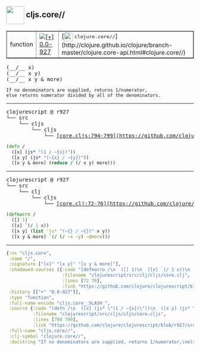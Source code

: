 ## <img width="48px" valign="middle" src="http://i.imgur.com/Hi20huC.png"> cljs.core//

 <table border="1">
<tr>
<td>function</td>
<td><a href="https://github.com/cljsinfo/api-refs/tree/0.0-927"><img valign="middle" alt="[+] 0.0-927" src="https://img.shields.io/badge/+-0.0--927-lightgrey.svg"></a> </td>
<td>
[<img height="24px" valign="middle" src="http://i.imgur.com/1GjPKvB.png"> <samp>clojure.core//</samp>](http://clojure.github.io/clojure/branch-master/clojure.core-api.html#clojure.core//)
</td>
</tr>
</table>

 <samp>
(__/__ x)<br>
(__/__ x y)<br>
(__/__ x y & more)<br>
</samp>

```
If no denominators are supplied, returns 1/numerator,
else returns numerator divided by all of the denominators.
```

---

 <pre>
clojurescript @ r927
└── src
    └── cljs
        └── cljs
            └── <ins>[core.cljs:794-799](https://github.com/clojure/clojurescript/blob/r927/src/cljs/cljs/core.cljs#L794-L799)</ins>
</pre>

```clj
(defn /
  ([x] (js* "(1 / ~{x})"))
  ([x y] (js* "(~{x} / ~{y})"))
  ([x y & more] (reduce / (/ x y) more)))
```


---

 <pre>
clojurescript @ r927
└── src
    └── clj
        └── cljs
            └── <ins>[core.clj:72-76](https://github.com/clojure/clojurescript/blob/r927/src/clj/cljs/core.clj#L72-L76)</ins>
</pre>

```clj
(defmacro /
  ([] 1)
  ([x] `(/ 1 x))
  ([x y] (list 'js* "(~{} / ~{})" x y))
  ([x y & more] `(/ (/ ~x ~y) ~@more)))
```

---

```clj
{:ns "cljs.core",
 :name "/",
 :signature ["[x]" "[x y]" "[x y & more]"],
 :shadowed-sources ({:code "(defmacro /\n  ([] 1)\n  ([x] `(/ 1 x))\n  ([x y] (list 'js* \"(~{} / ~{})\" x y))\n  ([x y & more] `(/ (/ ~x ~y) ~@more)))",
                     :filename "clojurescript/src/clj/cljs/core.clj",
                     :lines [72 76],
                     :link "https://github.com/clojure/clojurescript/blob/r927/src/clj/cljs/core.clj#L72-L76"}),
 :history [["+" "0.0-927"]],
 :type "function",
 :full-name-encode "cljs.core__SLASH_",
 :source {:code "(defn /\n  ([x] (js* \"(1 / ~{x})\"))\n  ([x y] (js* \"(~{x} / ~{y})\"))\n  ([x y & more] (reduce / (/ x y) more)))",
          :filename "clojurescript/src/cljs/cljs/core.cljs",
          :lines [794 799],
          :link "https://github.com/clojure/clojurescript/blob/r927/src/cljs/cljs/core.cljs#L794-L799"},
 :full-name "cljs.core//",
 :clj-symbol "clojure.core//",
 :docstring "If no denominators are supplied, returns 1/numerator,\nelse returns numerator divided by all of the denominators."}

```
